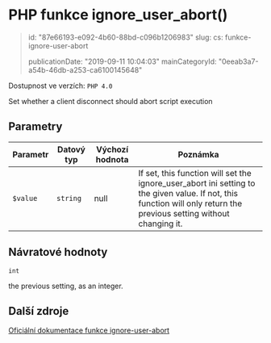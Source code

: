 PHP funkce ignore_user_abort()
==============================

> id: "87e66193-e092-4b60-88bd-c096b1206983"
> slug:
> 	cs: funkce-ignore-user-abort
>
> publicationDate: "2019-09-11 10:04:03"
> mainCategoryId: "0eeab3a7-a54b-46db-a253-ca6100145648"

Dostupnost ve verzích: `PHP 4.0`

Set whether a client disconnect should abort script execution


Parametry
--------------

| Parametr | Datový typ | Výchozí hodnota | Poznámka |
|-----|-----|-----|-----|
| `$value` | `string` | null | If set, this function will set the ignore_user_abort ini setting to the given value. If not, this function will only return the previous setting without changing it. |


Návratové hodnoty
----------------

`int`

the previous setting, as an integer.

Další zdroje
------------

[Oficiální dokumentace funkce ignore-user-abort](https://www.php.net/manual/en/function.ignore-user-abort.php)
